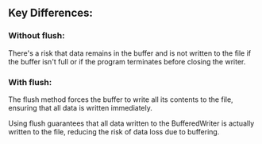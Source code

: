 ## Key Differences:
### Without flush: 
There's a risk that data remains in the buffer and is not written to the file if the buffer isn't full or if the program terminates before closing the writer.
### With flush: 
The flush method forces the buffer to write all its contents to the file, ensuring that all data is written immediately.

Using flush guarantees that all data written to the BufferedWriter is actually written to the file, reducing the risk of data loss due to buffering.